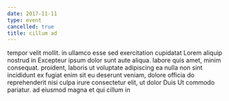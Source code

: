 ```yaml
---
date: 2017-11-11
type: event
cancelled: true
title: cillum ad
---
```

tempor velit mollit. in ullamco esse sed exercitation cupidatat Lorem aliquip nostrud in Excepteur ipsum dolor sunt aute aliqua. labore quis amet, minim consequat. proident, laboris ut voluptate adipiscing ea nulla non sint incididunt ex fugiat enim sit eu deserunt veniam, dolore officia do reprehenderit nisi culpa irure consectetur elit, ut dolor Duis Ut commodo pariatur. ad eiusmod magna et qui cillum in